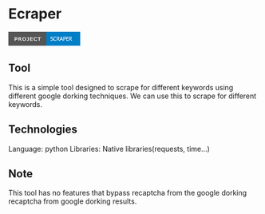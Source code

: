 # Ecraper
![Project Badge](https://github.com/YohannesSamuel/Scraper/blob/main/badge.png)

## Tool
This is a simple tool designed to scrape for different keywords using different google dorking techniques. 
We can use this to scrape for different keywords.

## Technologies
Language: python
Libraries: Native libraries(requests, time...)


## Note
This tool has no features that bypass recaptcha from the google dorking recaptcha from google dorking results.
